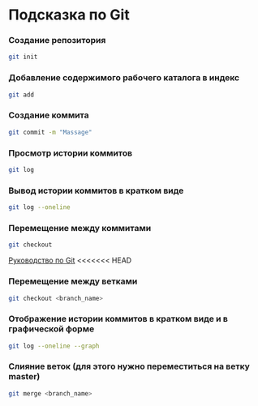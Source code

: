 # Подсказка по Git
### Создание репозитория
```sh
git init
```
### Добавление содержимого рабочего каталога в индекс
```sh
git add
```
### Создание коммита
```sh
git commit -m "Massage"
```
### Просмотр истории коммитов
```sh
git log
```
### Вывод истории коммитов в кратком виде
```sh
git log --oneline
```
### Перемещение между коммитами
```sh
git checkout
```
[Руководство по Git](https://git-scm.com/book/en/v2)
<<<<<<< HEAD
### Перемещение между ветками 
```sh
git checkout <branch_name>
```
### Отображение истории коммитов в кратком виде и в графической форме
```sh
git log --oneline --graph
```
### Слияние веток (для этого нужно переместиться на ветку master)
```sh
git merge <branch_name>
```

